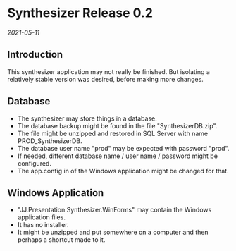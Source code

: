 Synthesizer Release 0.2
=======================

*2021-05-11*

Introduction
------------

This synthesizer application may not really be finished. But isolating a relatively stable version was desired, before making more changes.

Database
--------

- The synthesizer may store things in a database.
- The database backup might be found in the file "SynthesizerDB.zip".
- The file might be unzipped and restored in SQL Server with name PROD_SynthesizerDB.
- The database user name "prod" may be expected with password "prod".
- If needed, different database name / user name / password might be configured.
- The app.config in of the Windows application might be changed for that.

Windows Application
-------------------

- "JJ.Presentation.Synthesizer.WinForms" may contain the Windows application files.
- It has no installer.
- It might be unzipped and put somewhere on a computer and then perhaps a shortcut made to it.